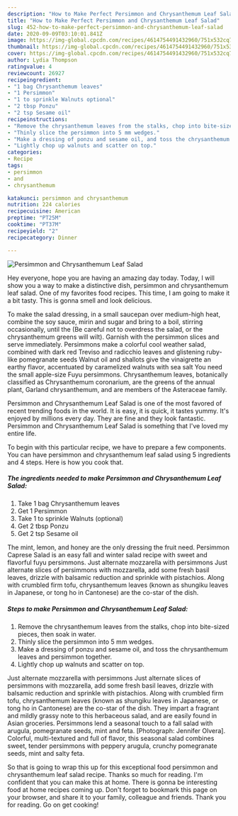 ```yaml
---
description: "How to Make Perfect Persimmon and Chrysanthemum Leaf Salad"
title: "How to Make Perfect Persimmon and Chrysanthemum Leaf Salad"
slug: 452-how-to-make-perfect-persimmon-and-chrysanthemum-leaf-salad
date: 2020-09-09T03:10:01.841Z
image: https://img-global.cpcdn.com/recipes/4614754491432960/751x532cq70/persimmon-and-chrysanthemum-leaf-salad-recipe-main-photo.jpg
thumbnail: https://img-global.cpcdn.com/recipes/4614754491432960/751x532cq70/persimmon-and-chrysanthemum-leaf-salad-recipe-main-photo.jpg
cover: https://img-global.cpcdn.com/recipes/4614754491432960/751x532cq70/persimmon-and-chrysanthemum-leaf-salad-recipe-main-photo.jpg
author: Lydia Thompson
ratingvalue: 4
reviewcount: 26927
recipeingredient:
- "1 bag Chrysanthemum leaves"
- "1 Persimmon"
- "1 to sprinkle Walnuts optional"
- "2 tbsp Ponzu"
- "2 tsp Sesame oil"
recipeinstructions:
- "Remove the chrysanthemum leaves from the stalks, chop into bite-sized pieces, then soak in water."
- "Thinly slice the persimmon into 5 mm wedges."
- "Make a dressing of ponzu and sesame oil, and toss the chrysanthemum leaves and persimmon together."
- "Lightly chop up walnuts and scatter on top."
categories:
- Recipe
tags:
- persimmon
- and
- chrysanthemum

katakunci: persimmon and chrysanthemum 
nutrition: 224 calories
recipecuisine: American
preptime: "PT25M"
cooktime: "PT37M"
recipeyield: "2"
recipecategory: Dinner

---
```



![Persimmon and Chrysanthemum Leaf Salad](https://img-global.cpcdn.com/recipes/4614754491432960/751x532cq70/persimmon-and-chrysanthemum-leaf-salad-recipe-main-photo.jpg)

Hey everyone, hope you are having an amazing day today. Today, I will show you a way to make a distinctive dish, persimmon and chrysanthemum leaf salad. One of my favorites food recipes. This time, I am going to make it a bit tasty. This is gonna smell and look delicious.

To make the salad dressing, in a small saucepan over medium-high heat, combine the soy sauce, mirin and sugar and bring to a boil, stirring occasionally, until the (Be careful not to overdress the salad, or the chrysanthemum greens will wilt). Garnish with the persimmon slices and serve immediately. Persimmons make a colorful cool weather salad, combined with dark red Treviso and radicchio leaves and glistening ruby-like pomegranate seeds Walnut oil and shallots give the vinaigrette an earthy flavor, accentuated by caramelized walnuts with sea salt You need the small apple-size Fuyu persimmons. Chrysanthemum leaves, botanically classified as Chrysanthemum coronarium, are the greens of the annual plant, Garland chrysanthemum, and are members of the Asteraceae family.

Persimmon and Chrysanthemum Leaf Salad is one of the most favored of recent trending foods in the world. It is easy, it is quick, it tastes yummy. It's enjoyed by millions every day. They are fine and they look fantastic. Persimmon and Chrysanthemum Leaf Salad is something that I've loved my entire life.


To begin with this particular recipe, we have to prepare a few components. You can have persimmon and chrysanthemum leaf salad using 5 ingredients and 4 steps. Here is how you cook that.

<!--inarticleads1-->

##### The ingredients needed to make Persimmon and Chrysanthemum Leaf Salad:

1. Take 1 bag Chrysanthemum leaves
1. Get 1 Persimmon
1. Take 1 to sprinkle Walnuts (optional)
1. Get 2 tbsp Ponzu
1. Get 2 tsp Sesame oil


The mint, lemon, and honey are the only dressing the fruit need. Persimmon Caprese Salad is an easy fall and winter salad recipe with sweet and flavorful fuyu persimmons. Just alternate mozzarella with persimmons Just alternate slices of persimmons with mozzarella, add some fresh basil leaves, drizzle with balsamic reduction and sprinkle with pistachios. Along with crumbled firm tofu, chrysanthemum leaves (known as shungiku leaves in Japanese, or tong ho in Cantonese) are the co-star of the dish. 

<!--inarticleads2-->

##### Steps to make Persimmon and Chrysanthemum Leaf Salad:

1. Remove the chrysanthemum leaves from the stalks, chop into bite-sized pieces, then soak in water.
1. Thinly slice the persimmon into 5 mm wedges.
1. Make a dressing of ponzu and sesame oil, and toss the chrysanthemum leaves and persimmon together.
1. Lightly chop up walnuts and scatter on top.


Just alternate mozzarella with persimmons Just alternate slices of persimmons with mozzarella, add some fresh basil leaves, drizzle with balsamic reduction and sprinkle with pistachios. Along with crumbled firm tofu, chrysanthemum leaves (known as shungiku leaves in Japanese, or tong ho in Cantonese) are the co-star of the dish. They impart a fragrant and mildly grassy note to this herbaceous salad, and are easily found in Asian groceries. Persimmons lend a seasonal touch to a fall salad with arugula, pomegranate seeds, mint and feta. [Photograph: Jennifer Olvera]. Colorful, multi-textured and full of flavor, this seasonal salad combines sweet, tender persimmons with peppery arugula, crunchy pomegranate seeds, mint and salty feta. 

So that is going to wrap this up for this exceptional food persimmon and chrysanthemum leaf salad recipe. Thanks so much for reading. I'm confident that you can make this at home. There is gonna be interesting food at home recipes coming up. Don't forget to bookmark this page on your browser, and share it to your family, colleague and friends. Thank you for reading. Go on get cooking!
